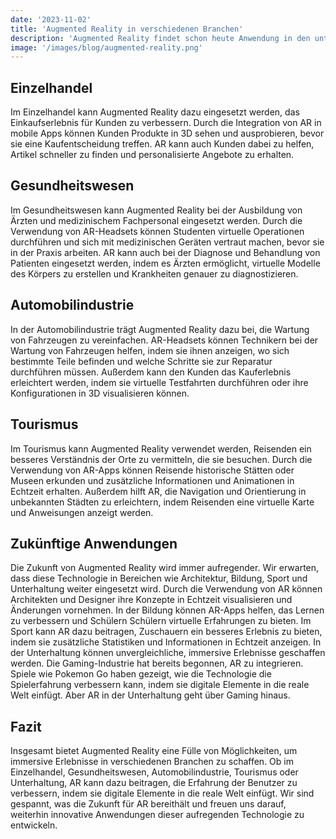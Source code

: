 ```yaml
---
date: '2023-11-02'
title: 'Augmented Reality in verschiedenen Branchen'
description: 'Augmented Reality findet schon heute Anwendung in den unterschiedlichsten Branchen und bietet noch viele Möglichkeiten darüber hinaus.'
image: '/images/blog/augmented-reality.png'
---
```


## Einzelhandel
Im Einzelhandel kann Augmented Reality dazu eingesetzt werden, das
Einkaufserlebnis für Kunden zu verbessern. Durch die Integration von
AR in mobile Apps können Kunden Produkte in 3D sehen und ausprobieren,
bevor sie eine Kaufentscheidung treffen. AR kann auch Kunden dabei zu
helfen, Artikel schneller zu finden und personalisierte Angebote zu
erhalten.

## Gesundheitswesen

Im Gesundheitswesen kann Augmented Reality bei der Ausbildung von
Ärzten und medizinischem Fachpersonal eingesetzt werden. Durch die
Verwendung von AR-Headsets können Studenten virtuelle Operationen
durchführen und sich mit medizinischen Geräten vertraut machen, bevor
sie in der Praxis arbeiten. AR kann auch bei der Diagnose und
Behandlung von Patienten eingesetzt werden, indem es Ärzten
ermöglicht, virtuelle Modelle des Körpers zu erstellen und Krankheiten
genauer zu diagnostizieren.

## Automobilindustrie

In der Automobilindustrie trägt Augmented Reality dazu bei, die
Wartung von Fahrzeugen zu vereinfachen. AR-Headsets können Technikern
bei der Wartung von Fahrzeugen helfen, indem sie ihnen anzeigen, wo
sich bestimmte Teile befinden und welche Schritte sie zur Reparatur
durchführen müssen. Außerdem kann den Kunden das Kauferlebnis
erleichtert werden, indem sie virtuelle Testfahrten durchführen oder
ihre Konfigurationen in 3D visualisieren können.

## Tourismus

Im Tourismus kann Augmented Reality verwendet werden, Reisenden ein
besseres Verständnis der Orte zu vermitteln, die sie besuchen. Durch
die Verwendung von AR-Apps können Reisende historische Stätten oder
Museen erkunden und zusätzliche Informationen und Animationen in
Echtzeit erhalten. Außerdem hilft AR, die Navigation und Orientierung
in unbekannten Städten zu erleichtern, indem Reisenden eine virtuelle
Karte und Anweisungen anzeigt werden.

## Zukünftige Anwendungen

Die Zukunft von Augmented Reality wird immer aufregender. Wir
erwarten, dass diese Technologie in Bereichen wie Architektur,
Bildung, Sport und Unterhaltung weiter eingesetzt wird. Durch die
Verwendung von AR können Architekten und Designer ihre Konzepte in
Echtzeit visualisieren und Änderungen vornehmen. In der Bildung können
AR-Apps helfen, das Lernen zu verbessern und Schülern Schülern
virtuelle Erfahrungen zu bieten. Im Sport kann AR dazu beitragen,
Zuschauern ein besseres Erlebnis zu bieten, indem sie zusätzliche
Statistiken und Informationen in Echtzeit anzeigen. In der
Unterhaltung können unvergleichliche, immersive Erlebnisse geschaffen
werden. Die Gaming-Industrie hat bereits begonnen, AR zu integrieren.
Spiele wie Pokemon Go haben gezeigt, wie die Technologie die
Spielerfahrung verbessern kann, indem sie digitale Elemente in die
reale Welt einfügt. Aber AR in der Unterhaltung geht über Gaming
hinaus.

## Fazit

Insgesamt bietet Augmented Reality eine Fülle von Möglichkeiten, um
immersive Erlebnisse in verschiedenen Branchen zu schaffen. Ob im
Einzelhandel, Gesundheitswesen, Automobilindustrie, Tourismus oder
Unterhaltung, AR kann dazu beitragen, die Erfahrung der Benutzer zu
verbessern, indem sie digitale Elemente in die reale Welt einfügt. Wir
sind gespannt, was die Zukunft für AR bereithält und freuen uns
darauf, weiterhin innovative Anwendungen dieser aufregenden
Technologie zu entwickeln.